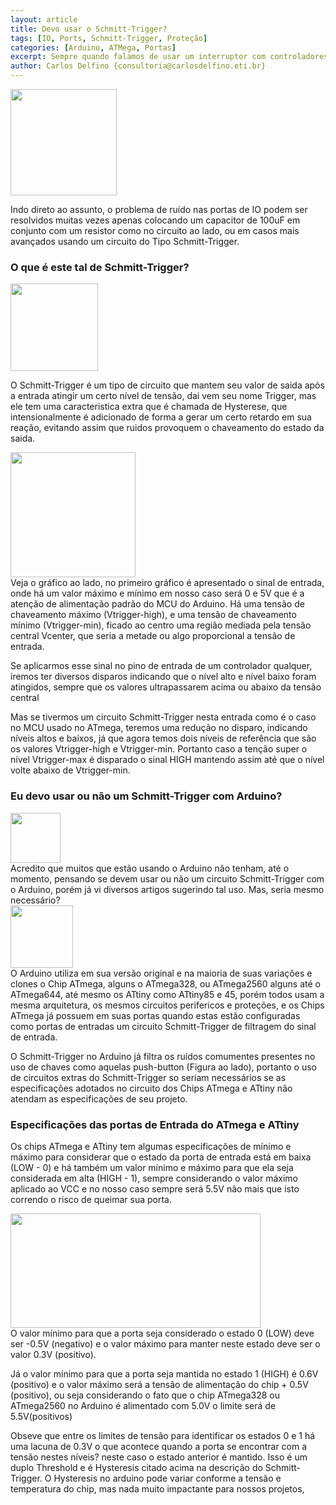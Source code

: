 ```yaml
---
layout: article
title: Devo usar o Schmitt-Trigger?
tags: [IO, Ports, Schmitt-Trigger, Proteção]
categories: [Arduino, ATMega, Portas]
excerpt: Sempre quando falamos de usar um interruptor com controladores, principalmente do tipo balança ou de origem de baixa qualidade, ficamos preocupados com os ruidos provocados. Vejamos neste artigo como evitar tal problema nas portas de entrada do Arduino e ATMegas
author: Carlos Delfino {consultoria@carlosdelfino.eti.br}
---
```

<div class="imageBox" id="right">
<a rel="lightbox" title="Filtro RC" href="/images/io-ports/RC-filtro-ruido.jpg">
<img src="/images/io-ports/RC-filtro-ruido-thumb.jpg"  height="170" />
</a>
</div>

Indo direto ao assunto, o problema de ruído nas portas de IO podem ser resolvidos muitas vezes apenas colocando um 
capacitor de 100uF em conjunto com um resistor como no circuito ao lado, ou em casos mais avançados usando um 
circuito do Tipo Schmitt-Trigger.

### O que é este tal de Schmitt-Trigger?

<div class="imageBox" id="left">
<a rel="lightbox" title="Circuito Schmitt-Trigger" href="/images/io-ports/circuito-schmitt.gif">
<img src="/images/io-ports/circuito-schmitt.gif" height="140" />
</a>
</div>

O Schmitt-Trigger é um tipo de circuito que mantem seu valor de saida após a entrada atingir um certo nível de 
tensão, dai vem seu nome Trigger, mas ele tem uma caracteristica extra que é chamada de Hysterese, que 
intensionalmente é adicionado de forma a gerar um certo retardo em sua reação, evitando assim que ruidos 
provoquem o chaveamento do estado da saida.

<div class="imageBox" id="right">
<a rel="lightbox" title="Níveis no Schmitt-Trigger" href="/images/io-ports/schmitt_trigger_levels.png">
<img src="/images/io-ports/schmitt_trigger_levels.png" height="200" />
</a>
</div>
Veja o gráfico ao lado, no primeiro gráfico é apresentado o sinal de entrada, onde há um valor máximo e mínimo
em nosso caso será 0 e 5V que é a atenção de alimentação padrão do MCU do Arduino. Há uma tensão de chaveamento 
máximo (Vtrigger-high), e uma tensão de chaveamento mínimo (Vtrigger-min), ficado ao centro uma região mediada
pela tensão central Vcenter, que seria a metade ou algo proporcional a tensão de entrada.

Se aplicarmos esse sinal no pino de entrada de um controlador qualquer, iremos ter diversos disparos indicando que
o nível alto e nível baixo foram atingidos, sempre que os valores ultrapassarem acima ou abaixo da tensão central

Mas se tivermos um circuito Schmitt-Trigger nesta entrada como é o caso no MCU usado no ATmega, teremos uma 
redução no disparo, indicando níveis altos e baixos, já que agora temos dois níveis de referência que são os
valores Vtrigger-high e Vtrigger-min. Portanto caso a tenção super o nível Vtrigger-max é disparado o sinal 
HIGH mantendo assim até que o nível volte abaixo de Vtrigger-min.  

### Eu devo usar ou não um Schmitt-Trigger com Arduino?

<div class="imageBox" id="right">
<a rel="lightbox" title="Mini Push-Button" href="/images/io-ports/mini-push-button-switch.jpg">
<img src="/images/io-ports/mini-push-button-switch-thumb.jpg" height="80" />
</a>
</div>Acredito que muitos que estão usando o Arduino não tenham, até o momento, pensando se devem usar ou não um 
circuito Schmitt-Trigger com o Arduino, porém já vi diversos artigos sugerindo tal uso. Mas, seria mesmo necessário?

<div class="imageBox" id="left">
<a rel="lightbox" title="Circuito com Schmitt-Trigger no ATmega" href="/images/io-ports/Porta-Schmitt-Trigger-thumb.jpg">
<img src="/images/io-ports/Porta-Schmitt-Trigger.jpg" height="100" />
</a>
</div>O Arduino utiliza em sua versão original e na maioria de suas variações e clones o Chip ATmega, alguns o ATmega328, 
ou ATmega2560 alguns até o ATmega644, até mesmo os ATtiny como ATtiny85 e 45, porém todos usam a mesma arquitetura,
os mesmos circuitos perifericos e proteções, e os Chips ATmega já possuem em suas portas quando estas estão 
configuradas como portas de entradas um circuito Schmitt-Trigger de filtragem do sinal de entrada.


O Schmitt-Trigger no Arduino já filtra os ruídos comumentes presentes no uso de chaves como aquelas 
push-button (Figura ao lado), portanto o uso de circuitos extras do Schmitt-Trigger so seriam necessários se as
especificações adotados no circuito dos Chips ATmega e ATtiny não atendam as especificações de seu projeto.

### Especificações das portas de Entrada do ATmega e ATtiny
Os chips ATmega e ATtiny tem algumas especificações de mínimo e máximo para considerar que o estado da porta de 
entrada está em baixa (LOW - 0) e há também um valor mínimo e máximo para que ela seja considerada em alta 
(HIGH - 1), sempre considerando o valor máximo aplicado ao VCC e no nosso caso sempre será 5.5V não mais que isto
correndo o risco de queimar sua porta.

<div class="imageBox" id="right">
<a rel="lightbox" title="Filtro RC" href="/images/io-ports/Schmitt-Trigger-ATmega-Input-Port.jpg">
<img src="/images/io-ports/Schmitt-Trigger-ATmega-Input-Port-thumb.png" height="183" width="400" />
</a>
</div>
O valor mínimo para que a porta seja considerado o estado 0 (LOW) deve ser -0.5V (negativo) e o valor máximo para 
manter neste estado deve ser o valor 0.3V (positivo).

Já o valor mínimo para que a porta seja mantida no estado 1 (HIGH) é 0.6V (positivo) e o valor máximo será a tensão
de alimentação do chip + 0.5V (positivo), ou seja considerando o fato que o chip ATmega328 ou ATmega2560 no Arduino
é alimentado com 5.0V o limite será de 5.5V(positivos)

Obseve que entre os limites de tensão para identificar os estados 0 e 1 há uma lacuna de 0.3V o que acontece
quando a porta se encontrar com a tensão nestes níveis? neste caso o estado anterior é mantido. Isso é um duplo
Threshold e é Hysteresis citado acima na descrição do Schmitt-Trigger. O Hysteresis no arduino pode variar 
conforme a tensão e temperatura do chip, mas nada muito impactante para nossos projetos,





